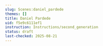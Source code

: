 ```yaml
---
slug: Scenes:daniel_pardede
themes: []
title: Daniel Pardede
uid: f5e9c6111ef1
instruction: Instructions/second_generation
status: draft
last-checked: 2025-08-21
---
```

